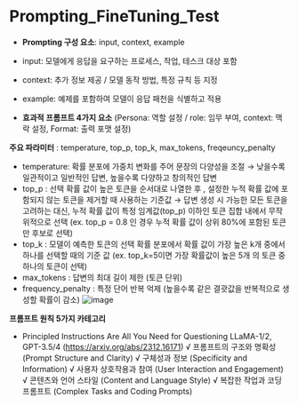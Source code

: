 # Prompting_FineTuning_Test

- **Prompting 구성 요소**: input, context, example
- input: 모델에게 응답을 요구하는 프로세스, 작업, 테스크 대상 포함
- context: 추가 정보 제공 / 모델 동작 방법, 특정 규칙 등 지정
- example: 예제를 포함하여 모델이 응답 패천을 식별하고 적용
  
- **효과적 프롬프트 4가지 요소** (Persona: 역할 설정 / role: 임무 부여, context: 맥락 설정, Format: 출력 포맷 설정)

**주요 파라미터** : temperature, top_p, top_k, max_tokens, freqeuncy_penalty
- temperature: 확률 분포에 가중치 변화를 주어 문장의 다양성을 조절 →  낮을수록 일관적이고 일반적인 답변, 높을수록 다양하고 창의적인 답변
- top_p : 선택 확률 값이 높은 토큰을 순서대로 나열한 후 , 설정한 누적 확률 값에 포함되지 않는 토큰을 제거할 때 사용하는 기준값  → 답변 생성 시 가능한 모든 토큰을 고려하는 대신, 누적 확률 값이 특정 임계값(top_p) 이하인 토큰 집합 내에서 무작위적으로 선택 (ex. top_p = 0.8 인 경우 누적 확률 값이 상위 80%에 포함된 토큰만 후보로 선택)
- top_k : 모델이 예측한 토큰의 선택 확률 분포에서 확률 값이 가장 높은 k개 중에서 하나를 선택할 때의 기준 값 (ex. top_k=5이면 가장 확률값이 높은 5개 의 토큰 중 하나의 토큰이 선택)
- max_tokens : 답변의 최대 길이 제한 (토큰 단위)
- frequency_penalty : 특정 단어 반복 억제 (높을수록 같은 결괏값을 반복적으로 생성할 확률이 감소)
![image](https://github.com/user-attachments/assets/1e03af03-7024-40e6-b449-d2a38198315c)

**프롬프트 원칙 5가지 카테고리**
- Principled Instructions Are All You Need for Questioning LLaMA-1/2, GPT-3.5/4 (https://arxiv.org/abs/2312.16171)
 √ 프롬프트의 구조와 명확성 (Prompt Structure and Clarity)
 √ 구체성과 정보 (Specificity and Information)
 √ 사용자 상호작용과 참여 (User Interaction and Engagement)
 √ 콘텐츠와 언어 스타일 (Content and Language Style)
 √ 복잡한 작업과 코딩 프롬프트 (Complex Tasks and Coding Prompts)
